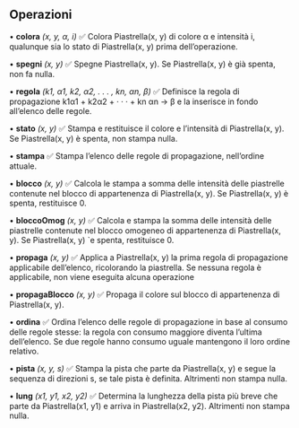 ## Operazioni

• **colora** *(x, y, α, i)* ✅
Colora Piastrella(x, y) di colore α e intensità i, qualunque sia lo stato di Piastrella(x, y) prima dell’operazione. 

• **spegni** *(x, y)* ✅
Spegne Piastrella(x, y). Se Piastrella(x, y) è già spenta, non fa nulla.

• **regola** *(k1, α1, k2, α2, . . . , kn, αn, β)* ✅
Definisce la regola di propagazione k1α1 + k2α2 + · · · + kn αn → β e la inserisce in fondo all’elenco delle regole.

• **stato** *(x, y)* ✅
Stampa e restituisce il colore e l’intensità di Piastrella(x, y). Se Piastrella(x, y) è spenta, non stampa nulla.

• **stampa** ✅
Stampa l’elenco delle regole di propagazione, nell’ordine attuale.

• **blocco** *(x, y)* ✅
Calcola le stampa a somma delle intensità delle piastrelle contenute nel blocco di appartenenza di Piastrella(x, y). Se Piastrella(x, y) è spenta, restituisce 0.

• **bloccoOmog** *(x, y)* ✅
Calcola e stampa la somma delle intensità delle piastrelle contenute nel blocco omogeneo di appartenenza di Piastrella(x, y). Se Piastrella(x, y) `e spenta, restituisce 0.

• **propaga** *(x, y)* ✅
Applica a Piastrella(x, y) la prima regola di propagazione applicabile dell’elenco, ricolorando la piastrella. Se nessuna regola è applicabile, non viene eseguita alcuna operazione

• **propagaBlocco** *(x, y)* ✅
Propaga il colore sul blocco di appartenenza di Piastrella(x, y).

• **ordina** ✅
Ordina l’elenco delle regole di propagazione in base al consumo delle regole stesse: la regola con consumo maggiore diventa l’ultima dell’elenco. Se due regole hanno consumo uguale mantengono il loro ordine relativo.

• **pista** *(x, y, s)* ✅
Stampa la pista che parte da Piastrella(x, y) e segue la sequenza di direzioni s, se tale pista è definita. Altrimenti non stampa nulla.

• **lung** *(x1, y1, x2, y2)* ✅
Determina la lunghezza della pista più breve che parte da Piastrella(x1, y1) e arriva in Piastrella(x2, y2). Altrimenti non stampa nulla.